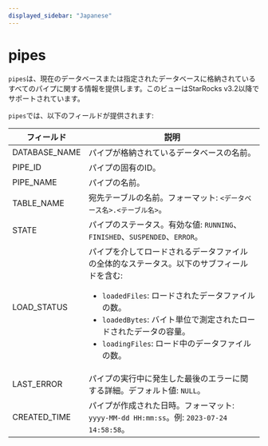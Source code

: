 ```yaml
---
displayed_sidebar: "Japanese"
---
```


# pipes

`pipes`は、現在のデータベースまたは指定されたデータベースに格納されているすべてのパイプに関する情報を提供します。このビューはStarRocks v3.2以降でサポートされています。

`pipes`では、以下のフィールドが提供されます:

| **フィールド** | **説明**                                                     |
| ------------- | ------------------------------------------------------------ |
| DATABASE_NAME | パイプが格納されているデータベースの名前。                   |
| PIPE_ID       | パイプの固有のID。                                            |
| PIPE_NAME     | パイプの名前。                                                 |
| TABLE_NAME    | 宛先テーブルの名前。フォーマット: `<データベース名>.<テーブル名>`。 |
| STATE         | パイプのステータス。有効な値: `RUNNING`、`FINISHED`、`SUSPENDED`、`ERROR`。 |
| LOAD_STATUS   | パイプを介してロードされるデータファイルの全体的なステータス。以下のサブフィールドを含む:<ul><li>`loadedFiles`: ロードされたデータファイルの数。</li><li>`loadedBytes`: バイト単位で測定されたロードされたデータの容量。</li><li>`loadingFiles`: ロード中のデータファイルの数。</li></ul> |
| LAST_ERROR    | パイプの実行中に発生した最後のエラーに関する詳細。デフォルト値: `NULL`。 |
| CREATED_TIME  | パイプが作成された日時。フォーマット: `yyyy-MM-dd HH:mm:ss`。例: `2023-07-24 14:58:58`。 |